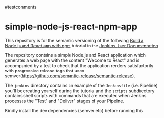 
#testcomments

# simple-node-js-react-npm-app

This repository is for the semantic versioning of the following
[Build a Node.js and React app with npm](https://jenkins.io/doc/tutorials/build-a-node-js-and-react-app-with-npm/)
tutorial in the [Jenkins User Documentation](https://jenkins.io/doc/).

The repository contains a simple Node.js and React application which generates
a web page with the content "Welcome to React" and is accompanied by a test to
check that the application renders satisfactorily with progressive release tags that uses semver(https://github.com/semantic-release/semantic-release).

The `jenkins` directory contains an example of the `Jenkinsfile` (i.e. Pipeline)
you'll be creating yourself during the tutorial and the `scripts` subdirectory
contains shell scripts with commands that are executed when Jenkins processes
the "Test" and "Deliver" stages of your Pipeline. 

Kindly install the dev dependencies (semver etc) before running this
